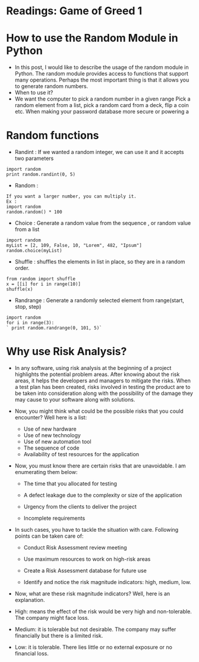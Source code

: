 # Readings: Game of Greed 1

# How to use the Random Module in Python

* In this post, I would like to describe the usage of the random module in Python. The random module provides access to functions that support many operations. Perhaps the most important thing is that it allows you to generate random numbers.
* When to use it?
* We want the computer to pick a random number in a given range Pick a random element from a list, pick a random card from a deck, flip a coin etc. When making your password database more secure or powering a

# Random functions

* Randint : If we wanted a random integer, we can use it and it accepts two parameters

``` Ex :
import random
print random.randint(0, 5)
```

* Random :

``` Ex :
If you want a larger number, you can multiply it.
Ex :
import random
random.random() * 100
```

- Choice : Generate a random value from the sequence , or random value from a list

``` Ex :
import random
myList = [2, 109, False, 10, "Lorem", 482, "Ipsum"]
random.choice(myList)
```

* Shuffle : shuffles the elements in list in place, so they are in a random order.

``` Ex :
from random import shuffle
x = [[i] for i in range(10)]
shuffle(x)
```

* Randrange : Generate a randomly selected element from range(start, stop, step)

``` Ex :
import random
for i in range(3):
` print random.randrange(0, 101, 5)`
```

# Why use Risk Analysis?

* In any software, using risk analysis at the beginning of a project highlights the potential problem areas. After knowing about the risk areas, it helps the developers and managers to mitigate the risks. When a test plan has been created, risks involved in testing the product are to be taken into consideration along with the possibility of the damage they may cause to your software along with solutions.

* Now, you might think what could be the possible risks that you could encounter? Well here is a list:

  * Use of new hardware
  * Use of new technology
  * Use of new automation tool
  * The sequence of code
  * Availability of test resources for the application

* Now, you must know there are certain risks that are unavoidable. I am enumerating them below:

  * The time that you allocated for testing

  * A defect leakage due to the complexity or size of the application

  * Urgency from the clients to deliver the project

  * Incomplete requirements

* In such cases, you have to tackle the situation with care. Following points can be taken care of:

  * Conduct Risk Assessment review meeting

  * Use maximum resources to work on high-risk areas

  * Create a Risk Assessment database for future use

  * Identify and notice the risk magnitude indicators: high, medium, low.

* Now, what are these risk magnitude indicators? Well, here is an explanation.

* High: means the effect of the risk would be very high and non-tolerable. The company might face loss.

* Medium: it is tolerable but not desirable. The company may suffer financially but there is a limited risk.

* Low: it is tolerable. There lies little or no external exposure or no financial loss.
